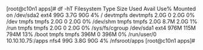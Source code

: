 [root@c10n1 apps]# df -hT
Filesystem        Type      Size  Used Avail Use% Mounted on
/dev/sda2         ext4       99G  3.7G   90G   4% /
devtmpfs          devtmpfs  2.0G     0  2.0G   0% /dev
tmpfs             tmpfs     2.0G     0  2.0G   0% /dev/shm
tmpfs             tmpfs     2.0G  8.7M  2.0G   1% /run
tmpfs             tmpfs     2.0G     0  2.0G   0% /sys/fs/cgroup
/dev/sda1         ext4      976M  115M  794M  13% /boot
tmpfs             tmpfs     396M     0  396M   0% /run/user/0
10.10.10.75:/apps nfs4       99G  3.8G   90G   4% /nfsroot/apps
[root@c10n1 apps]# 




